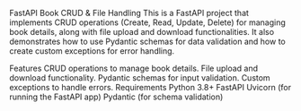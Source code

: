 FastAPI Book CRUD & File Handling
This is a FastAPI project that implements CRUD operations (Create, Read, Update, Delete) for managing book details, along with file upload and download functionalities. It also demonstrates how to use Pydantic schemas for data validation and how to create custom exceptions for error handling.

Features
CRUD operations to manage book details.
File upload and download functionality.
Pydantic schemas for input validation.
Custom exceptions to handle errors.
Requirements
Python 3.8+
FastAPI
Uvicorn (for running the FastAPI app)
Pydantic (for schema validation)
